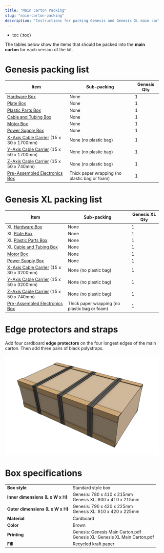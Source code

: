 ```yaml
---
title: "Main Carton Packing"
slug: "main-carton-packing"
description: "Instructions for packing Genesis and Genesis XL main cartons"
---
```


* toc
{:toc}

The tables below show the items that should be packed into the **main carton** for each version of the kit.

# Genesis packing list

|Item                          |Sub-packing                   |Genesis Qty                   |
|------------------------------|------------------------------|------------------------------|
|[Hardware Box](../packing/hardware-box.md)                  |None                          |1
|[Plate Box](../packing/plate-box.md)                     |None                          |1
|[Plastic Parts Box](../packing/plastic-parts-box.md)             |None                          |1
|[Cable and Tubing Box](../packing/cable-and-tubing-box.md)          |None                          |1
|[Motor Box](../packing/motor-box.md)                     |None                          |1
|[Power Supply Box](../packing/power-supply-box.md)              |None                          |1
|[X-Axis Cable Carrier](../bom/electronics-and-wiring.md#cable-carrier) (15 x 30 x 1700mm)|None (no plastic bag)         |1
|[Y-Axis Cable Carrier](../bom/electronics-and-wiring.md#cable-carrier) (15 x 50 x 1700mm)|None (no plastic bag)         |1
|[Z-Axis Cable Carrier](../bom/electronics-and-wiring.md#cable-carrier) (15 x 50 x 740mm)|None (no plastic bag)         |1
|[Pre-Assembled Electronics Box](../pre-assembly/electronics-box.md)               |Thick paper wrapping (no plastic bag or foam)|1


# Genesis XL packing list

|Item                          |Sub-packing                   |Genesis XL Qty                |
|------------------------------|------------------------------|------------------------------|
|<span class="fb-xl-sticker">XL</span> [Hardware Box](../packing/hardware-box.md)             |None                          |1
|<span class="fb-xl-sticker">XL</span> [Plate Box](../packing/plate-box.md)                |None                          |1
|<span class="fb-xl-sticker">XL</span> [Plastic Parts Box](../packing/plastic-parts-box.md)        |None                          |1
|<span class="fb-xl-sticker">XL</span> [Cable and Tubing Box](../packing/cable-and-tubing-box.md)     |None                          |1
|[Motor Box](../packing/motor-box.md)                     |None                          |1
|[Power Supply Box](../packing/power-supply-box.md)              |None                          |1
|[X-Axis Cable Carrier](../bom/electronics-and-wiring.md#cable-carrier) (15 x 30 x 3200mm)|None (no plastic bag)         |1
|[Y-Axis Cable Carrier](../bom/electronics-and-wiring.md#cable-carrier) (15 x 50 x 3200mm)|None (no plastic bag)         |1
|[Z-Axis Cable Carrier](../bom/electronics-and-wiring.md#cable-carrier) (15 x 50 x 740mm)|None (no plastic bag)         |1
|[Pre-Assembled Electronics Box](../pre-assembly/electronics-box.md)               |Thick paper wrapping (no plastic bag or foam)|1

# Edge protectors and straps
Add four cardboard **edge protectors** on the four longest edges of the main carton. Then add three pairs of black polystraps.

![Screen Shot 2020-06-03 at 6.34.00 PM.png](_images/Screen_Shot_2020-06-03_at_6.34.00_PM.png)

# Box specifications

|                              |                              |
|------------------------------|------------------------------|
|**Box style**                 |Standard style box
|**Inner dimensions (L x W x H)**|Genesis: 780 x 410 x 215mm<br>Genesis XL: 900 x 410 x 215mm
|**Outer dimensions (L x W x H)**|Genesis: 790 x 420 x 225mm<br>Genesis XL: 910 x 420 x 225mm
|**Material**                  |Cardboard
|**Color**                     |Brown
|**Printing**                  |Genesis: Genesis Main Carton.pdf<br>Genesis XL: Genesis XL Main Carton.pdf
|**Fill**                      |Recycled kraft paper

